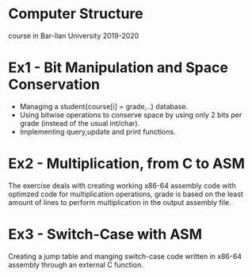 # Computer Structure
course in Bar-Ilan University 2019-2020

# Ex1 - Bit Manipulation and Space Conservation
* Managing a student{course[i] = grade,..} database.
* Using bitwise operations to conserve space by using only 2 bits per grade (instead of the usual int/char).
* Implementing query,update and print functions.

# Ex2 - Multiplication, from C to ASM

The exercise deals with creating working x86-64 assembly code with optimzed code for multiplication operations, grade is based on the least amount of lines to perform multiplication in the output assembly file.

# Ex3 - Switch-Case with ASM

Creating a jump table and manging switch-case code written in x86-64 assembly through an external C function.

